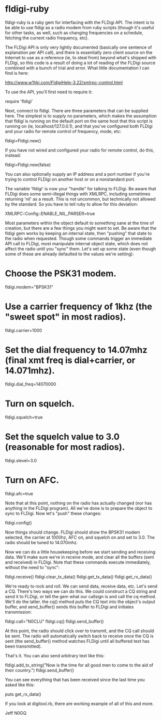 fldigi-ruby
===========

fldigi-ruby is a ruby gem for interfacing with the FLDigi API.  The
intent is to be able to use fldigi as a radio modem from ruby scripts
(though it's useful for other tasks, as well, such as changing
frequencies on a schedule, fetching the current radio frequency, etc).

The FLDigi API is only very lightly documented (basically one sentence
of explanation per API call), and there is essentially zero client
source on the Internet to use as a reference (ie, to steal from)
beyond what's shipped with FLDigi, so this code is a result of doing a
lot of reading of the FLDigi source combined with a bunch of trial and
error.  What little documentation I can find is here:

http://www.w1hkj.com/FldigiHelp-3.22/xmlrpc-control.html

To use the API, you'll first need to require it:

require 'fldigi'

Next, connect to fldigi.  There are three parameters that can be
supplied here.  The simplest is to supply no parameters, which makes
the assumption that fldigi is running on the default port on the same
host that this script is running on (ie, localhost/127.0.0.1), and
that you've configured both FLDigi and your radio for remote control
of frequency, mode, etc:

fldigi=Fldigi.new()

If you have not wired and configured your radio for remote control, do
this, instead:

fldigi=Fldigi.new(false)

You can also optionally supply an IP address and a port number if
you're trying to control FLDigi on another host or on a nonstandard
port.

The variable 'fldigi' is now your "handle" for talking to FLDigi.  Be
aware that FLDigi does some semi-illegal things with XMLRPC, including
sometimes returning 'nil' as a result.  This is not uncommon, but
technically not allowed by the standard.  So you have to tell ruby to
allow for this deviation:

XMLRPC::Config::ENABLE_NIL_PARSER=true

Most parameters within the object default to something sane at the
time of creation, but there are a few things you might want to set.
Be aware that the fldigi gem works by keeping an internal state, then
"pushing" that state to the radio when requested.  Though some
commands trigger an immediate API call to FLDigi, most manipulate
internal object state, which does not affect the radio until you
"sync" them.  Let's set up some state (even though some of these are
already defaulted to the values we're setting):

# Choose the PSK31 modem.
fldigi.modem="BPSK31"

# Use a carrier frequency of 1khz (the "sweet spot" in most radios).
fldigi.carrier=1000

# Set the dial frequency to 14.07mhz (final xmt freq is dial+carrier, or 14.071mhz).
fldigi.dial_freq=14070000

# Turn on squelch.
fldigi.squelch=true

# Set the squelch value to 3.0 (reasonable for most radios).
fldigi.slevel=3.0

# Turn on AFC.
fldigi.afc=true

Note that at this point, nothing on the radio has actually changed
(nor has anything in the FLDigi program).  All we've done is to
prepare the object to sync to FLDigi.  Now let's "push" these changes:

fldigi.config()

Now things should change.  FLDigi should show the BPSK31 modem
selected, the carrier at 1000hz, AFC on, and squelch on and set to
3.0.  The radio should be tuned to 14.070mhz.

Now we can do a little housekeeping before we start sending and
receiving data.  We'll make sure we're in receive mode, and clear all
the buffers (sent and received) in FLDigi.  Note that these commands
execute immediately, without the need to "sync":

fldigi.receive()
fldigi.clear_tx_data()
fldigi.get_tx_data()
fldigi.get_rx_data()

We're ready to rock and roll.  We can send data, receive data, etc.
Let's send a CQ.  There's two ways we can do this.  We could construct
a CQ string and send it to FLDigi, or tell the gem what our callsign
is and call the cq method.  We'll do the latter.  the cq() method puts
the CQ text into the object's output buffer, and send_buffer() sends
this buffer to FLDigi and initiates transmission:

fldigi.call="N0CLU"
fldigi.cq()
fldigi.send_buffer()

At this point, the radio should click over to transmit, and the CQ
call should be sent.  The radio will automatically switch back to
receive once the CQ is sent (the send_buffer() method watches FLDigi
until all buffered text has been transmitted).

That's it.  You can also send arbitrary text like this:

fldigi.add_tx_string("Now is the time for all good men to come to the aid of their country.")
fldigi.send_buffer()

You can see everything that has been received since the last time you
asked like this:

puts get_rx_data()

If you look at digitool.rb, there are working example of all of this
and more.

Jeff
N0GQ
